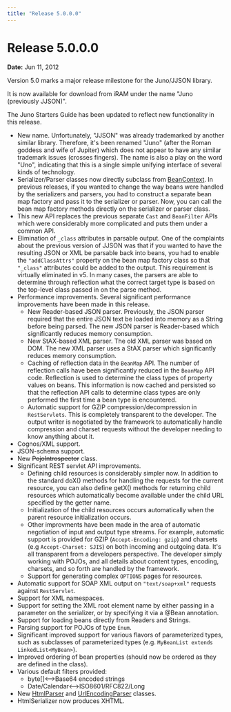 ```yaml
---
title: "Release 5.0.0.0"
---
```


# Release 5.0.0.0

**Date:** Jun 11, 2012

Version 5.0 marks a major release milestone for the Juno/JJSON library.  

It is now available for download from iRAM under the name "Juno (previously JJSON)".  

The Juno Starters Guide has been updated to reflect new functionality in this release.

- New name. Unfortunately, "JJSON" was already trademarked by another similar library. Therefore, it's been renamed "Juno" (after the Roman goddess and wife of Jupiter) which does not appear to have any similar trademark issues (crosses fingers). The name is also a play on the word "Uno", indicating that this is a single simple unifying interface of several kinds of technology.
- Serializer/Parser classes now directly subclass from <a href="/site/apidocs/org/apache/juneau/BeanContext.html" target="_blank">BeanContext</a>. In previous releases, if you wanted to change the way beans were handled by the serializers and parsers, you had to construct a separate bean map factory and pass it to the serializer or parser. Now, you can call the bean map factory methods directly on the serializer or parser class.
-  This new API replaces the previous separate `Cast` and `BeanFilter` APIs which were considerably more complicated and puts them under a common API.
- Elimination of `_class` attributes in parsable output. One of the complaints about the previous version of JJSON was that if you wanted to have the resulting JSON or XML be parsable back into beans, you had to enable the `"addClassAttrs"` property on the bean map factory class so that `"_class"` attributes could be added to the output. This requirement is virtually eliminated in v5. In many cases, the parsers are able to determine through reflection what the correct target type is based on the top-level class passed in on the parse method.
- Performance improvements. Several significant performance improvements have been made in this release.
  - New Reader-based JSON parser. Previously, the JSON parser required that the entire JSON text be loaded into memory as a String before being parsed. The new JSON parser is Reader-based which significantly reduces memory consumption.
  - New StAX-based XML parser. The old XML parser was based on DOM. The new XML parser uses a StAX parser which significantly reduces memory consumption.
  - Caching of reflection data in the `BeanMap` API. The number of reflection calls have been significantly reduced in the `BeanMap` API code. Reflection is used to determine the class types of property values on beans. This information is now cached and persisted so that the reflection API calls to determine class types are only performed the first time a bean type is encountered.
  - Automatic support for GZIP compression/decompression in `RestServlets`. This is completely transparent to the developer. The output writer is negotiated by the framework to automatically handle compression and charset requests without the developer needing to know anything about it.
- Cognos/XML support.
- JSON-schema support.
- New ~~PojoIntrospector~~ class.
- Significant REST servlet API improvements.
  - Defining child resources is considerably simpler now. In addition to the standard doX() methods for handling the requests for the current resource, you can also define getX() methods for returning child resources which automatically become available under the child URL specified by the getter name.
  - Initialization of the child resources occurs automatically when the parent resource initialization occurs.
  - Other improvments have been made in the area of automatic negotiation of input and output type streams. For example, automatic support is provided for GZIP (`Accept-Encoding: gzip`) and charsets (e.g `Accept-Charset: SJIS`) on both incoming and outgoing data. It's all transparent from a developers perspective. The developer simply working with POJOs, and all details about content types, encoding, charsets, and so forth are handled by the framework.
  - Support for generating complex `OPTIONS` pages for resources.
- Automatic support for SOAP XML output on `"text/soap+xml"` requests against `RestServlet`.
- Support for XML namespaces.
- Support for setting the XML root element name by either passing in a parameter on the serializer, or by specifying it via a @Bean annotation.
- Support for loading beans directly from Readers and Strings.
- Parsing support for POJOs of type `Enum`.
- Significant improved support for various flavors of parameterized types, such as subclasses of parameterized types (e.g. `MyBeanList extends LinkedList<MyBean>`).
- Improved ordering of bean properties (should now be ordered as they are defined in the class).
- Various default filters provided:
  - byte[]&lt;--&gt;Base64 encoded strings
  - Date/Calendar&lt;--&gt;ISO8601/RFC822/Long
- New <a href="/site/apidocs/org/apache/juneau/html/HtmlParser.html" target="_blank">HtmlParser</a> and <a href="/site/apidocs/org/apache/juneau/urlencoding/UrlEncodingParser.html" target="_blank">UrlEncodingParser</a> classes.
- HtmlSerializer now produces XHTML.